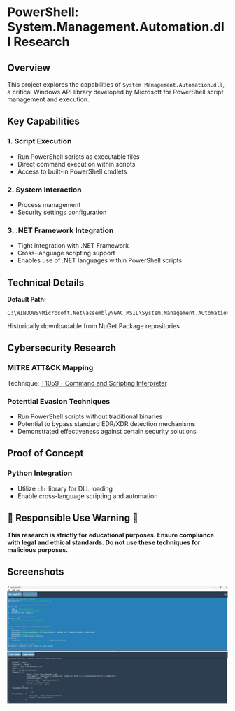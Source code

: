 # PowerShell: System.Management.Automation.dll Research

## Overview
This project explores the capabilities of `System.Management.Automation.dll`, a critical Windows API library developed by Microsoft for PowerShell script management and execution.

## Key Capabilities

### 1. Script Execution
- Run PowerShell scripts as executable files
- Direct command execution within scripts
- Access to built-in PowerShell cmdlets

### 2. System Interaction
- Process management
- Security settings configuration

### 3. .NET Framework Integration
- Tight integration with .NET Framework
- Cross-language scripting support
- Enables use of .NET languages within PowerShell scripts

## Technical Details
**Default Path:**
```
C:\WINDOWS\Microsoft.Net\assembly\GAC_MSIL\System.Management.Automation\v4.0_3.0.0.0__31bf3856ad364e35\System.Management.Automation.dll
```
Historically downloadable from NuGet Package repositories

## Cybersecurity Research

### MITRE ATT&CK Mapping
Technique: [T1059 - Command and Scripting Interpreter](https://attack.mitre.org/techniques/T1059/)

### Potential Evasion Techniques
- Run PowerShell scripts without traditional binaries
- Potential to bypass standard EDR/XDR detection mechanisms
- Demonstrated effectiveness against certain security solutions

## Proof of Concept

### Python Integration
- Utilize `clr` library for DLL loading
- Enable cross-language scripting and automation

## 🚨 Responsible Use Warning 🚨
**This research is strictly for educational purposes. Ensure compliance with legal and ethical standards. Do not use these techniques for malicious purposes.**

## Screenshots
<div>
        <img src="https://github.com/idanless/Powershell_Hide/blob/main/PsGui.jpg?raw=true" alt=" Screenshot" style="max-width: 100%; height: auto; display: block; margin: 20px 0;" />
    </div>
